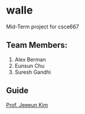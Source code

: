 # walle
Mid-Term project for csce667

## Team Members:
1. Alex Berman
2. Eunsun Chu
3. Suresh Gandhi

## Guide
[Prof. Jeeeun Kim](http://www.jeeeunkim.com/)

